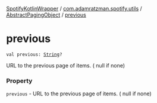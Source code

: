 [SpotifyKotlinWrapper](../../index.md) / [com.adamratzman.spotify.utils](../index.md) / [AbstractPagingObject](index.md) / [previous](./previous.md)

# previous

`val previous: `[`String`](https://kotlinlang.org/api/latest/jvm/stdlib/kotlin/-string/index.html)`?`

URL to the previous page of items. ( null if none)

### Property

`previous` - URL to the previous page of items. ( null if none)